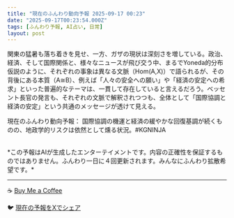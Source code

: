 ```yaml
---
title: "現在のふんわり動向予報 2025-09-17 00:23"
date: "2025-09-17T00:23:54.000Z"
tags: [ふんわり予報, AI占い, 日常]
layout: post
---
```


関東の猛暑も落ち着きを見せ、一方、ガザの現状は深刻さを増している。政治、経済、そして国際関係と、様々なニュースが飛び交う中、まるでYoneda的分布仮説のように、それぞれの事象は異なる文脈（Hom(A,X)）で語られるが、その背後にある本質（A≅B）、例えば「人々の安全への願い」や「経済の安定への希求」といった普遍的なテーマは、一貫して存在していると言えるだろう。ベッセント長官の発言も、それぞれの文脈で解釈されつつも、全体として「国際協調と経済の安定」という共通のメッセージが透けて見える。


現在のふんわり動向予報：
国際協調の機運と経済の緩やかな回復基調が続くものの、地政学的リスクは依然として燻る状況。#KGNINJA

<br>
*この予報はAIが生成したエンターテイメントです。内容の正確性を保証するものではありません。ふんわり一日に４回更新されます。みんなにふんわり拡散希望です。*

---
☕️ [Buy Me a Coffee](https://www.buymeacoffee.com/kgninja)

🐦 [現在の予報をXでシェア](https://twitter.com/intent/tweet?text=%E7%8F%BE%E5%9C%A8%E3%81%AE%E3%81%B5%E3%82%93%E3%82%8F%E3%82%8A%E4%BA%88%E5%A0%B1%3A%20%E3%80%8C%E9%96%A2%E6%9D%B1%E3%81%AE%E7%8C%9B%E6%9A%91%E3%82%82%E8%90%BD%E3%81%A1%E7%9D%80%E3%81%8D%E3%82%92%E8%A6%8B%E3%81%9B%E3%80%81%E4%B8%80%E6%96%B9%E3%80%81%E3%82%AC%E3%82%B6%E3%81%AE%E7%8F%BE%E7%8A%B6%E3%81%AF%E6%B7%B1%E5%88%BB%E3%81%95%E3%82%92%E5%A2%97%E3%81%97%E3%81%A6%E3%81%84%E3%82%8B%E3%80%82%E3%80%8D%23KGNINJA%20%E7%B6%9A%E3%81%8D%E3%81%AF%E3%83%96%E3%83%AD%E3%82%B0%E3%81%A7%EF%BC%81%F0%9F%91%87&url=https%3A%2F%2Fkg-ninja.github.io%2FFunwariyoso%2F)
